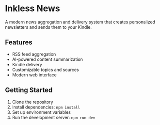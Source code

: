 # Inkless News

A modern news aggregation and delivery system that creates personalized newsletters and sends them to your Kindle.

## Features
- RSS feed aggregation
- AI-powered content summarization
- Kindle delivery
- Customizable topics and sources
- Modern web interface

## Getting Started
1. Clone the repository
2. Install dependencies: `npm install`
3. Set up environment variables
4. Run the development server: `npm run dev` 